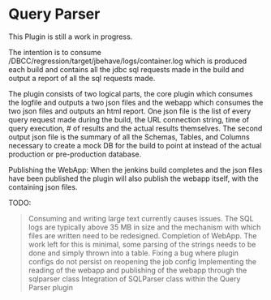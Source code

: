 Query Parser
=========

This Plugin is still a work in progress.

The intention is to consume /DBCC/regression/target/jbehave/logs/container.log which is produced each build and contains all the jdbc sql requests made in the
build and output a report of all the sql requests made.

The plugin consists of two logical parts, the core plugin which consumes the logfile and outputs a two json files and the webapp which
consumes the two json files and outputs an html report.  One json file is the list of every query request made during the build,
the URL connection string, time of query execution, # of results and the actual results themselves.  The second output json file
is the summary of all the Schemas, Tables, and Columns necessary to create a mock DB for the build to point at instead of the
actual production or pre-production database.

Publishing the WebApp: When the jenkins build completes and the json files have been published the plugin will also publish the
webapp itself, with the containing json files.

TODO:
> Consuming and writing large text currently causes issues.  The SQL logs are typically above 35 MB in size and the mechanism
    with which files are written need to be redesigned.
> Completion of WebApp.  The work left for this is minimal, some parsing of the strings needs to be done and simply thrown into a table.
> Fixing a bug where plugin configs do not persist on reopening the job config
> Implementing the reading of the webapp and publishing of the webapp through the sqlparser class
> Integration of SQLParser class within the Query Parser plugin

